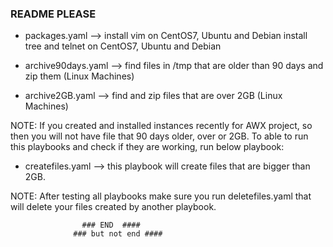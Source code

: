 ### README PLEASE ###

* packages.yaml         -->  install vim on CentOS7, Ubuntu and Debian
                        install tree and telnet on CentOS7, Ubuntu and Debian

* archive90days.yaml    --> find files in /tmp that are older than 90 days and zip them (Linux Machines)

* archive2GB.yaml       --> find and zip files that are over 2GB (Linux Machines)

NOTE: If you created and installed instances recently for AWX project, so then you will not have file that 90 days older, over or 2GB. To able to run this playbooks and check if they are working, run below playbook:

* createfiles.yaml      --> this playbook will create files that are bigger than 2GB. 

NOTE: After testing all playbooks make sure you run deletefiles.yaml that will delete your files created by another playbook. 


                    ### END  ####
                  ### but not end ####

